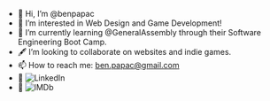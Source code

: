 - 👋 Hi, I’m @benpapac
- 👀 I’m interested in Web Design and Game Development!
- 🌱 I’m currently learning @GeneralAssembly through their Software Engineering Boot Camp.
- 🖋️ I’m looking to collaborate on websites and indie games.
- 📫 How to reach me: ben.papac@gmail.com
- 🔗 ![LinkedIn](https://www.linkedin.com/in/benpapac/)
- 🔗 ![IMDb](https://www.imdb.com/name/nm3621230/?ref_=nv_sr_srsg_0) 

<!---
benpapac/benpapac is a ✨ special ✨ repository because its `README.md` (this file) appears on your GitHub profile.
You can click the Preview link to take a look at your changes.
--->
